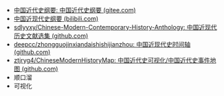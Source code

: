 - [中国近代史纲要: 中国近代史纲要 (gitee.com)](https://gitee.com/LinQ812/zgjdsgy)
 - [中国近现代史纲要 (bilibili.com)](https://www.bilibili.com/medialist/detail/ml1478478210?type=1&spm_id_from=333.999.0.0)
- [sdlyyxy/Chinese-Modern-Contemporary-History-Anthology: 中国近现代历史文献选集 (github.com)](https://github.com/sdlyyxy/Chinese-Modern-Contemporary-History-Anthology)
- [deepcc/zhongguojinxiandaishishijianzhou: 中国近现代史时间轴 (github.com)](https://github.com/deepcc/zhongguojinxiandaishishijianzhou)
- [ztjryg4/ChineseModernHistoryMap: 中国近代史可视化/中国近代史事件地图 (github.com)](https://github.com/ztjryg4/ChineseModernHistoryMap)
- 顺口溜
- 可视化